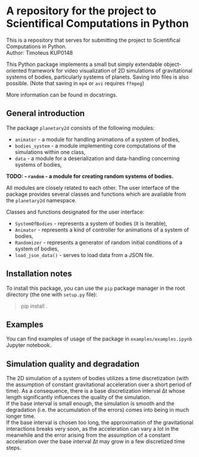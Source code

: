# A repository for the project to Scientifical Computations in Python
This is a repository that serves for submitting the project to Scientifical Computations in Python. \
Author: Timoteus KUP0148

This Python package implements a small but simply extendable object-oriented framework for video visualization
of 2D simulations of gravitational systems of bodies, particularly systems of planets. Saving into files is also possible. (Note that saving in `mp4` or `avi` requires `ffmpeg`)

More information can be found in docstrings.


## General introduction
The package `planetary2d` consists of the following modules:
- `animator` - a module for handling animations of a system of bodies,
- `bodies_system` - a module implementing core computations of the simulations within one class,
- `data` - a module for a deserialization and data-handling concerning systems of bodies,

**TODO: - `random` - a module for creating random systems of bodies.**

All modules are closely related to each other. The user interface of the package provides several classes and functions which are available from the `planetary2d` namespace.

Classes and functions designated for the user interface:
- `SystemOfBodies` - represents a system of bodies (it is iterable),
- `Animator` - represents a kind of controller for animations of a system of bodies,
- `Randomizer` - represents a generator of random initial conditions of a system of bodies,
- `load_json_data()` - serves to load data from a JSON file.


## Installation notes
To install this package, you can use the `pip` package manager in the root directory (the one with `setup.py` file):
> pip install .


## Examples
You can find examples of usage of the package in `examples/examples.ipynb` Jupyter notebook.


## Simulation quality and degradation
The 2D simulation of a system of bodies utilizes a time discretization (with the assumption of constant
gravitational acceleration over a short period of time).
As a consequence, there is a base discretization interval Δt whose length significantly influences
the quality of the simulation. \
If the base interval is small enough, the simulation is smooth and the degradation
(i.e. the accumulation of the errors) comes into being in much longer time. \
If the base interval is chosen too long, the approximation of the gravitational interactions
breaks very soon, as the acceleration can vary a lot in the meanwhile and the error arising from the
assumption of a constant acceleration over the base interval Δt may grow in a few discretized time steps.
